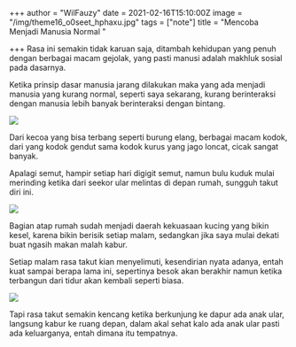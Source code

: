 +++
author = "WilFauzy"
date = 2021-02-16T15:10:00Z
image = "/img/theme16_o0seet_hphaxu.jpg"
tags = ["note"]
title = "Mencoba Menjadi Manusia Normal "

+++
Rasa ini semakin tidak karuan saja, ditambah kehidupan yang penuh dengan berbagai macam gejolak, yang pasti manusi adalah makhluk sosial pada dasarnya.

Ketika prinsip dasar manusia jarang dilakukan maka yang ada menjadi manusia yang kurang normal, seperti saya sekarang, kurang berinteraksi dengan manusia lebih banyak berinteraksi dengan bintang.

![](/img/img_20200622_194325.jpg)

Dari kecoa yang bisa terbang seperti burung elang, berbagai macam kodok, dari yang kodok gendut sama kodok kurus yang jago loncat, cicak sangat banyak.

Apalagi semut, hampir setiap hari digigit semut, namun bulu kuduk mulai merinding ketika dari seekor ular melintas di depan rumah, sungguh takut diri ini.

![](/img/img_20200328_213724.jpg)

Bagian atap rumah sudah menjadi daerah kekuasaan kucing yang bikin kesel, karena bikin berisik setiap malam, sedangkan jika saya mulai dekati buat ngasih makan malah kabur.

Setiap malam rasa takut kian menyelimuti, kesendirian nyata adanya, entah kuat sampai berapa lama ini, sepertinya besok akan berakhir namun ketika terbangun dari tidur akan kembali seperti biasa.

![](/img/20210211_223045.jpg)

Tapi rasa takut semakin kencang ketika berkunjung ke dapur ada anak ular, langsung kabur ke ruang depan, dalam akal sehat kalo ada anak ular pasti ada keluarganya, entah dimana itu tempatnya.